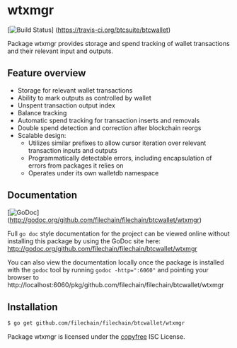 # wtxmgr

[![Build Status](https://travis-ci.org/btcsuite/btcwallet.png?branch=master)]
(https://travis-ci.org/btcsuite/btcwallet)

Package wtxmgr provides storage and spend tracking of wallet transactions and
their relevant input and outputs.

## Feature overview

- Storage for relevant wallet transactions
- Ability to mark outputs as controlled by wallet
- Unspent transaction output index
- Balance tracking
- Automatic spend tracking for transaction inserts and removals
- Double spend detection and correction after blockchain reorgs
- Scalable design:
  - Utilizes similar prefixes to allow cursor iteration over relevant transaction
    inputs and outputs
  - Programmatically detectable errors, including encapsulation of errors from
    packages it relies on
  - Operates under its own walletdb namespace

## Documentation

[![GoDoc](https://godoc.org/github.com/filechain/filechain/btcwallet/wtxmgr?status.png)]
(http://godoc.org/github.com/filechain/filechain/btcwallet/wtxmgr)

Full `go doc` style documentation for the project can be viewed online without
installing this package by using the GoDoc site here:
http://godoc.org/github.com/filechain/filechain/btcwallet/wtxmgr

You can also view the documentation locally once the package is installed with
the `godoc` tool by running `godoc -http=":6060"` and pointing your browser to
http://localhost:6060/pkg/github.com/filechain/filechain/btcwallet/wtxmgr

## Installation

```bash
$ go get github.com/filechain/filechain/btcwallet/wtxmgr
```

Package wtxmgr is licensed under the [copyfree](http://copyfree.org) ISC
License.

